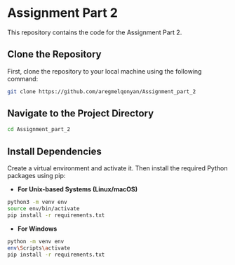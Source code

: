 # Assignment Part 2

This repository contains the code for the Assignment Part 2.

## Clone the Repository

First, clone the repository to your local machine using the following command:

```bash
git clone https://github.com/aregmelqonyan/Assignment_part_2
```

## Navigate to the Project Directory

```bash
cd Assignment_part_2
```
## Install Dependencies
Create a virtual environment and activate it. Then install the required Python packages using pip:

- **For Unix-based Systems (Linux/macOS)**
```bash
python3 -m venv env
source env/bin/activate
pip install -r requirements.txt
```

- **For Windows**
```bash
python -m venv env
env\Scripts\activate
pip install -r requirements.txt
```

